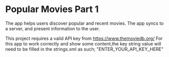 # Popular Movies Part 1

The app helps users discover popular and recent movies. 
The app syncs to a server, and present information to the user.

This project requires a valid API key from https://www.themoviedb.org/
For this app to work correctly and show some content,the key string value will need to be filled in the strings.xml as such;
<string name="api_key">"ENTER_YOUR_API_KEY_HERE"</string>

